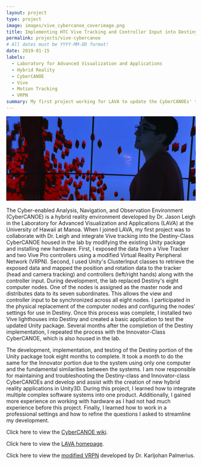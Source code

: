 ```yaml
---
layout: project
type: project
image: images/vive_cybercanoe_coverimage.png
title: Implementing HTC Vive Tracking and Controller Input into Destiny-Class and Innovator-Class CyberCANOEs
permalink: projects/vive-cybercanoe
# All dates must be YYYY-MM-DD format!
date: 2019-01-15
labels:
  - Laboratory for Advanced Visualization and Applications
  - Hybrid Reality
  - CyberCANOE
  - Vive
  - Motion Tracking
  - VRPN
summary: My first project working for LAVA to update the CyberCANOEs' tracking.
---
```


<img class="ui image" src="../images/vive_cybercanoe_banner.png">

The Cyber-enabled Analysis, Navigation, and Observation Environment (CyberCANOE) is a hybrid reality environment developed by Dr. Jason Leigh in the Laboratory for Advanced Visualization and Applications (LAVA) at the University of Hawaii at Manoa. When I joined LAVA, my first project was to collaborate with Dr. Leigh and integrate Vive tracking into the Destiny-Class CyberCANOE housed in the lab by modifying the existing Unity package and installing new hardware. First, I exposed the data from a Vive Tracker and two Vive Pro controllers using a modified Virtual Reality Peripheral Network (VRPN). Second, I used Unity's ClusterInput classes to retrieve the exposed data and mapped the position and rotation data to the tracker (head and camera tracking) and controllers (left/right hands) along with the controller input. During development, the lab replaced Destiny's eight computer nodes. One of the nodes is assigned as the master node and distributes data to its seven subordinates. This allows the view and controller input to be synchronized across all eight nodes. I participated in the physical replacement of the computer nodes and configuring the nodes' settings for use in Destiny. Once this process was complete, I installed two Vive lighthouses into Destiny and created a basic application to test the updated Unity package. Several months after the completion of the Destiny implementation, I repeated the process with the Innovator-Class CyberCANOE, which is also housed in the lab. 

The development, implementation, and testing of the Destiny portion of the Unity package took eight months to complete. It took a month to do the same for the Innovator portion due to the system using only one computer and the fundamental similarities between the systems. I am now responsible for maintaining and troubleshooting the Destiny-class and Innovator-class CyberCANOEs and develop and assist with the creation of new hybrid reality applications in Unity3D. During this project, I learned how to integrate multiple complex software systems into one product. Additionally, I gained more experience on working with hardware as I had not had much experience before this project. Finally, I learned how to work in a professional settings and how to refine the questions I asked to streamline my development. 

Click here to view the [CyberCANOE wiki](https://github.com/uhmlavalab/CyberCANOE/wiki).

Click here to view the [LAVA homepage](https://www.lavaflow.info/).

Click here to view the [modified VRPN](https://gitlab.com/karlun/vrpn-openvr) developed by Dr. Karljohan Palmerius.
